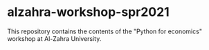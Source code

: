 # alzahra-workshop-spr2021
This repository contains the contents of the "Python for economics" workshop at Al-Zahra University.
